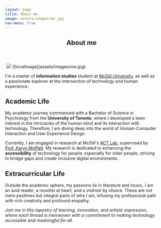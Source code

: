 ```yaml
---
layout: page
title: About me
image: assets/images/me.jpg
nav-menu: true
---
```


<!-- Main -->
<div id="main" class="alt">

<!-- One -->
<section id="one">
	<div class="inner">
		<header class="major">
			<h1>About me</h1>
		</header>

<img src="{% link assets/images/me.jpg %}" alt="" />
<img src="./assets/images/pic01.jpg">
![localImage](assets/images/me.jpg)

<p> I'm a master of <strong>information studies</strong> student at <a href="https://www.mcgill.ca/">McGill University</a>, as well as a passionate explorer at the intersection of technology and human experience.</p>

<!-- Content -->
<h2 id="content">Academic Life</h2>
<p> My academic journey commenced with a Bachelor of Science in Psychology from the <strong>University of Toronto</strong>, where I developed a keen interest in the intricacies of the human mind and its interaction with technology. Therefore, I am diving deep into the world of Human-Computer Interaction and User Experience Design.</p>

<p> Currently, I am engaged in research at McGill's <a href="https://act.mcgill.ca/">ACT Lab</a>, supervised by <a href="https://act.mcgill.ca/karyn/">Prof. Karyn Moffatt</a>. My research is dedicated to enhancing the <strong>accessibility</strong> of technology for people, especially for older people, striving to bridge gaps and create inclusive digital environments.</p>

<!-- Content -->
<h2 id="content">Extracurricular Life</h2>
<p>Outside the academic sphere, my passions lie in literature and music. I am an avid reader, a novelist at heart, and a violinist by choice. These are not mere pastimes but integral parts of who I am, infusing my professional path with rich creativity and profound empathy.</p>


<i>Join me in this tapestry of learning, innovation, and artistic expression, where each thread is interwoven with a commitment to making technology accessible and meaningful for all.</i>
